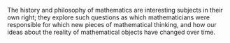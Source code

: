 The history and philosophy of mathematics are interesting subjects in
their own right; they explore such questions as which mathematicians
were responsible for which new pieces of mathematical thinking, and how
our ideas about the reality of mathematical objects have changed over
time.
